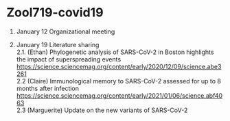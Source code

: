 # Zool719-covid19

1. January 12 Organizational meeting

2. January 19 Literature sharing  
    2.1. (Ethan) Phylogenetic analysis of SARS-CoV-2 in Boston highlights the impact of superspreading events
https://science.sciencemag.org/content/early/2020/12/09/science.abe3261  
    2.2 (Claire) Immunological memory to SARS-CoV-2 assessed for up to 8 months after infection
https://science.sciencemag.org/content/early/2021/01/06/science.abf4063  
    2.3 (Marguerite) Update on the new variants of SARS-CoV-2 
    
